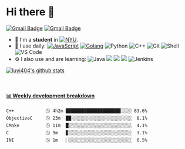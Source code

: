 # Hi there 👋

[![Gmail Badge](https://img.shields.io/badge/-luyi4me@gmail.com-c14438?style=plastic&logo=Gmail&logoColor=white&link=mailto:luyi4me@gmail.com)](mailto:luyi4me@gmail.com)
[![Gmail Badge](https://img.shields.io/badge/-luyi@nyu.edu-c14438?style=plastic&logo=Gmail&logoColor=white&link=mailto:luyi@nyu.edu)](mailto:luyi@nyu.edu)

- 🏢 I'm a **student** in [![NYU](https://upload.wikimedia.org/wikipedia/commons/6/6a/Nyu_short_color.svg)](https://engineering.nyu.edu/).
- 🚀 I use daily:
  [![JavaScript](https://img.shields.io/badge/-JavaScript-22ADD8?style=flat-square&logo=javascript&logoColor=ffff21)]([https://golang.org/](https://developer.mozilla.org/en-US/docs/Web/javascript)) 
  [![Golang](https://img.shields.io/badge/-Golang-00ADD8?style=flat-square&logo=go&logoColor=ffffff)](https://golang.org/) 
  ![Python](https://img.shields.io/badge/-Python-8fcfd1?style=flat-square&logo=Python)
  ![C++](https://img.shields.io/badge/-C++-00599C?style=flat-square&logo=c)
  ![Git](https://img.shields.io/badge/-Git-black?style=flat-square&logo=git)
  ![Shell](https://img.shields.io/badge/-Shell-blasck?style=flat-square&logo=Shell)
  ![VS Code](https://img.shields.io/badge/-VS%20Code-007ACC?style=flat-square&logo=visual-studio-code)
- ⚙️ I also use and are learning:  ![Java](https://img.shields.io/badge/-java-3f4441?style=flat-square&logo=java&logoColor=ffffff) [![](https://img.shields.io/badge/-Docker-2496ED?style=flat-square&logo=Docker&logoColor=ffffff)](https://www.docker.com/)
[![](https://img.shields.io/badge/-Nginx-269539?style=flat-square&logo=Nginx&logoColor=ffffff)](https://nginx.org/)
[![](https://img.shields.io/badge/-Kubernetes-326CE5?style=flat-square&logo=Kubernetes&logoColor=ffffff)](https://kubernetes.io/) 
![Jenkins](https://img.shields.io/badge/-Jenkins-black?style=flat-square&logo=Jenkins&logoColor=ffffff) 

[![luyi404's github stats](https://github-readme-stats.vercel.app/api?username=luyi404&show_icons=true)](https://github.com/luyi404) 

<!-- **Just started** solving leetcode questions, hope to find a job in a big Bay Area factory when I graduate. -->
<!-- [![My leetcode progress](https://stats.justsong.cn/api/leetcode/?username=luyi4me)](https://leetcode.com/luyi4me/)-->
<br>

<!-- waka-box start -->
#### <a href="https://gist.github.com/ce41b7a336cd772beb5f10348a997b48" target="_blank">📊 Weekly development breakdown</a>
```text
C++            🕓 4h2m ████████████████████▉░░░░ 83.6%
ObjectiveC     🕓 23m  ██░░░░░░░░░░░░░░░░░░░░░░░  8.1%
CMake          🕓 11m  █░░░░░░░░░░░░░░░░░░░░░░░░  4.1%
C              🕓 9m   ▊░░░░░░░░░░░░░░░░░░░░░░░░  3.1%
INI            🕓 1m   ▏░░░░░░░░░░░░░░░░░░░░░░░░  0.5%
```
<!-- Powered by https://github.com/YouEclipse/waka-box-go . -->
<!-- waka-box end -->
